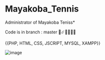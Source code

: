 # Mayakoba_Tennis
Administrator of Mayakoba Teniss*

Code is in branch : master   👾☄️👨🏻‍🚀🚀

{{PHP, HTML, CSS, JSCRIPT, MYSQL, XAMPP}}

![image](https://user-images.githubusercontent.com/47259829/153270541-366979cd-cae2-4432-b005-be43fdb5e86d.png)
